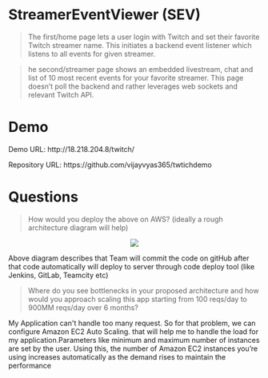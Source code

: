 <h1>StreamerEventViewer (SEV)</h1>


<blockquote><p>The first/home page lets a user login with Twitch and set their favorite Twitch streamer name. This initiates a backend event listener which listens to all events for given streamer.</p></blockquote>

<blockquote><p>he second/streamer page shows an embedded livestream, chat and list of 10 most recent events for your favorite streamer. This page doesn’t poll the backend and rather leverages web sockets and relevant Twitch API.</p></blockquote>


<h1>Demo</h1>
<p>Demo URL: http://18.218.204.8/twitch/</p>
<p>Repository URL: https://github.com/vijayvyas365/twtichdemo</p>


<h1>Questions</h1>

<blockquote><p>How would you deploy the above on AWS? (ideally a rough architecture diagram will help)</p></blockquote>

<p align="center"><img src="http://18.218.204.8/twitch/public/diagram.png" /></p>

Above diagram describes that Team will commit the code on gitHub after that code automatically will deploy to server through code deploy tool (like Jenkins, GitLab, Teamcity etc) 

<blockquote><p>Where do you see bottlenecks in your proposed architecture and how would you approach scaling this app starting from 100 reqs/day to 900MM reqs/day over 6 months?</p></blockquote>

My Application can't handle too many request. So for that problem, we can configure Amazon EC2 Auto Scaling. that will help me to handle the load for my application.Parameters like minimum and maximum number of instances are set by the user. Using this, the number of Amazon EC2 instances you’re using increases automatically as the demand rises to maintain the performance

